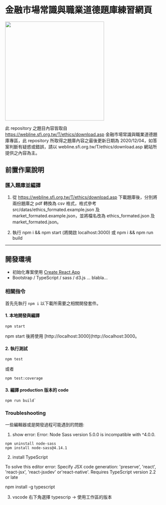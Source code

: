 # 金融市場常識與職業道德題庫練習網頁

<img src="../master/public/demo_localhost_3000_.png?raw=true" width="320">

此 repository 之題目內容皆取自 https://webline.sfi.org.tw/T/ethics/download.asp 金融市場常識與職業道德題庫專區，此 repository 所取得之題庫內容之最後更新日期為 2020/12/04，如答案判斷有疑惑或錯誤，請以 webline.sfi.org.tw/T/ethics/download.asp 網站所提供之內容為主。</small>


## 前置作業說明

### 匯入題庫並編譯

1. 從 https://webline.sfi.org.tw/T/ethics/download.asp 下載題庫後，分別將兩份題庫之 pdf 轉換為 csv 格式，格式參考 src/datas/ethics_formated.example.json 及 market_formated.example.json，並將檔名改為 ethics_formated.json 及 market_formated.json。

2. 執行 npm i && npm start (將開啟 localhost:3000) 或 npm i && npm run build


---

## 開發環境

* 初始化專案使用 [Create React App](https://github.com/facebook/create-react-app)
* Bootstrap / TypeScript / sass / d3.js ... blabla...


### 相關指令

首先先執行 `npm i` 以下載所需要之相關開發套件。

#### 1. 本地開發與編譯 

```
npm start
```

npm start 後將使用 [http://localhost:3000](http://localhost:3000。


#### 2. 執行測試

```
npm test
```

或者

```
npm test:coverage
```


#### 3. 編譯 production 版本的 code

```
npm run build`
```



### Troubleshooting

一些編輯器或是開發過程可能遇到的問題:

1. show error: Error: Node Sass version 5.0.0 is incompatible with ^4.0.0.

```
npm uninstall node-sass
npm install node-sass@4.14.1
```
 
2. install TypeScript

To solve this editor error: 
Specify JSX code generation: 'preserve', 'react', 'react-jsx', 'react-jsxdev' or'react-native'. Requires TypeScript version 2.2 or late

npm install -g typescript

3. vscode 右下角選擇 typescrip -> 使用工作區的版本